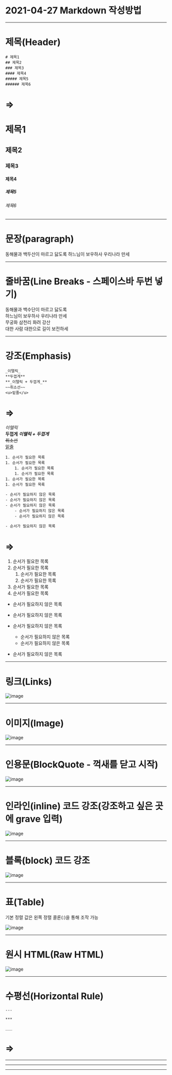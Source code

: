 # 2021-04-27 Markdown 작성방법

---

# 제목(Header)

```plaintext
# 제목1
## 제목2
### 제목3
#### 제목4
##### 제목5
###### 제목6
```
# =>

# 제목1
## 제목2
### 제목3
#### 제목4
##### 제목5
###### 제목6
---

# 문장(paragraph)


동해물과 백두산이 마르고 닳도록 하느님이 보우하사 우리나라 만세

---

# 줄바꿈(Line Breaks - 스페이스바 두번 넣기)


동해물과 백수단이 마르고 닳도록  
하느님이 보우하사 우리나라 만세  
무궁화 삼천리 화려 강산  
대한 사람 대한으로 길이 보전하세

---

# 강조(Emphasis)
```plaintext
_이텔릭_  
**두껍게**
**_이텔릭 + 두껍게_**  
~~취소선~~
<u>밑줄</u>
```
# =>
_이텔릭_  
**두껍게**
**_이텔릭 + 두껍게_**  
~~취소선~~  
<u>밑줄</u>

```plaintext
1. 순서가 필요한 목록
1. 순서가 필요한 목록
    1. 순서가 필요한 목록
    1. 순서가 필요한 목록
1. 순서가 필요한 목록
1. 순서가 필요한 목록

- 순서가 필요하지 않은 목록
- 순서가 필요하지 않은 목록
- 순서가 필요하지 않은 목록
    - 순서가 필요하지 않은 목록
    - 순서가 필요하지 않은 목록

- 순서가 필요하지 않은 목록
```
# =>
1. 순서가 필요한 목록
1. 순서가 필요한 목록
    1. 순서가 필요한 목록
    1. 순서가 필요한 목록
1. 순서가 필요한 목록
1. 순서가 필요한 목록

- 순서가 필요하지 않은 목록
- 순서가 필요하지 않은 목록
- 순서가 필요하지 않은 목록
    - 순서가 필요하지 않은 목록
    - 순서가 필요하지 않은 목록

- 순서가 필요하지 않은 목록
---

# 링크(Links)


![image](https://user-images.githubusercontent.com/61581807/116193372-33a8bb00-a76a-11eb-82a5-8cfc21154f7a.png)

---

# 이미지(Image)


![image](https://user-images.githubusercontent.com/61581807/116191963-268acc80-a768-11eb-82ca-e5b2230d83fd.png)

---

# 인용문(BlockQuote - 꺽새를 닫고 시작)



![image](https://user-images.githubusercontent.com/61581807/116193481-694da400-a76a-11eb-8a02-91fd9a85afaf.png)

---

# 인라인(inline) 코드 강조(강조하고 싶은 곳에 grave 입력)

![image](https://user-images.githubusercontent.com/61581807/116192066-48844f00-a768-11eb-8895-9179795dfc34.png)

---

# 블록(block) 코드 강조


![image](https://user-images.githubusercontent.com/61581807/116193880-ff81ca00-a76a-11eb-90b3-0a0aac2be2c3.png)

---

# 표(Table)

기본 정렬 값은 왼쪽 정렬
콜론(:)을 통해 조작 가능


![image](https://user-images.githubusercontent.com/61581807/116197105-42de3780-a76f-11eb-8e11-019cac32e134.png)

---

# 원시 HTML(Raw HTML)

![image](https://user-images.githubusercontent.com/61581807/116198012-65248500-a770-11eb-9371-03e8555ffea9.png)

---

# 수평선(Horizontal Rule)

```plantext
---

***

___

```
# =>
---

***

___

